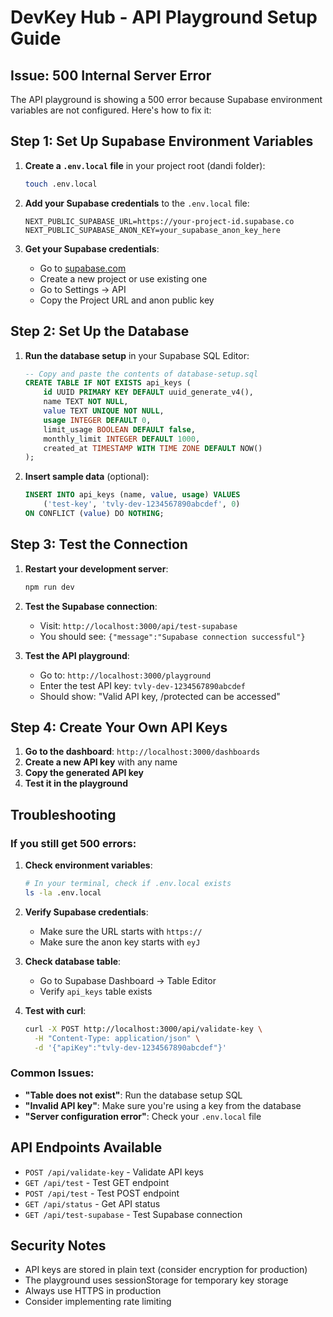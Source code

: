 # DevKey Hub - API Playground Setup Guide

## Issue: 500 Internal Server Error

The API playground is showing a 500 error because Supabase environment variables are not configured. Here's how to fix it:

## Step 1: Set Up Supabase Environment Variables

1. **Create a `.env.local` file** in your project root (dandi folder):
   ```bash
   touch .env.local
   ```

2. **Add your Supabase credentials** to the `.env.local` file:
   ```env
   NEXT_PUBLIC_SUPABASE_URL=https://your-project-id.supabase.co
   NEXT_PUBLIC_SUPABASE_ANON_KEY=your_supabase_anon_key_here
   ```

3. **Get your Supabase credentials**:
   - Go to [supabase.com](https://supabase.com)
   - Create a new project or use existing one
   - Go to Settings → API
   - Copy the Project URL and anon public key

## Step 2: Set Up the Database

1. **Run the database setup** in your Supabase SQL Editor:
   ```sql
   -- Copy and paste the contents of database-setup.sql
   CREATE TABLE IF NOT EXISTS api_keys (
       id UUID PRIMARY KEY DEFAULT uuid_generate_v4(),
       name TEXT NOT NULL,
       value TEXT UNIQUE NOT NULL,
       usage INTEGER DEFAULT 0,
       limit_usage BOOLEAN DEFAULT false,
       monthly_limit INTEGER DEFAULT 1000,
       created_at TIMESTAMP WITH TIME ZONE DEFAULT NOW()
   );
   ```

2. **Insert sample data** (optional):
   ```sql
   INSERT INTO api_keys (name, value, usage) VALUES
       ('test-key', 'tvly-dev-1234567890abcdef', 0)
   ON CONFLICT (value) DO NOTHING;
   ```

## Step 3: Test the Connection

1. **Restart your development server**:
   ```bash
   npm run dev
   ```

2. **Test the Supabase connection**:
   - Visit: `http://localhost:3000/api/test-supabase`
   - You should see: `{"message":"Supabase connection successful"}`

3. **Test the API playground**:
   - Go to: `http://localhost:3000/playground`
   - Enter the test API key: `tvly-dev-1234567890abcdef`
   - Should show: "Valid API key, /protected can be accessed"

## Step 4: Create Your Own API Keys

1. **Go to the dashboard**: `http://localhost:3000/dashboards`
2. **Create a new API key** with any name
3. **Copy the generated API key**
4. **Test it in the playground**

## Troubleshooting

### If you still get 500 errors:

1. **Check environment variables**:
   ```bash
   # In your terminal, check if .env.local exists
   ls -la .env.local
   ```

2. **Verify Supabase credentials**:
   - Make sure the URL starts with `https://`
   - Make sure the anon key starts with `eyJ`

3. **Check database table**:
   - Go to Supabase Dashboard → Table Editor
   - Verify `api_keys` table exists

4. **Test with curl**:
   ```bash
   curl -X POST http://localhost:3000/api/validate-key \
     -H "Content-Type: application/json" \
     -d '{"apiKey":"tvly-dev-1234567890abcdef"}'
   ```

### Common Issues:

- **"Table does not exist"**: Run the database setup SQL
- **"Invalid API key"**: Make sure you're using a key from the database
- **"Server configuration error"**: Check your `.env.local` file

## API Endpoints Available

- `POST /api/validate-key` - Validate API keys
- `GET /api/test` - Test GET endpoint
- `POST /api/test` - Test POST endpoint  
- `GET /api/status` - Get API status
- `GET /api/test-supabase` - Test Supabase connection

## Security Notes

- API keys are stored in plain text (consider encryption for production)
- The playground uses sessionStorage for temporary key storage
- Always use HTTPS in production
- Consider implementing rate limiting 